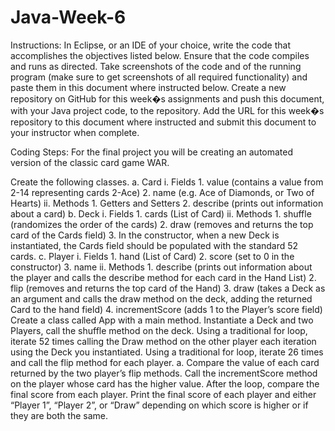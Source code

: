 # Java-Week-6
Instructions: In Eclipse, or an IDE of your choice, write the code that accomplishes the objectives listed below. Ensure that the code compiles and runs as directed. Take screenshots of the code and of the running program (make sure to get screenshots of all required functionality) and paste them in this document where instructed below. Create a new repository on GitHub for this week�s assignments and push this document, with your Java project code, to the repository. Add the URL for this week�s repository to this document where instructed and submit this document to your instructor when complete.

Coding Steps: For the final project you will be creating an automated version of the classic card game WAR.

Create the following classes. a. Card i. Fields 1. value (contains a value from 2-14 representing cards 2-Ace) 2. name (e.g. Ace of Diamonds, or Two of Hearts) ii. Methods 1. Getters and Setters 2. describe (prints out information about a card) b. Deck i. Fields 1. cards (List of Card) ii. Methods 1. shuffle (randomizes the order of the cards) 2. draw (removes and returns the top card of the Cards field) 3. In the constructor, when a new Deck is instantiated, the Cards field should be populated with the standard 52 cards. c. Player i. Fields 1. hand (List of Card) 2. score (set to 0 in the constructor) 3. name ii. Methods 1. describe (prints out information about the player and calls the describe method for each card in the Hand List) 2. flip (removes and returns the top card of the Hand) 3. draw (takes a Deck as an argument and calls the draw method on the deck, adding the returned Card to the hand field) 4. incrementScore (adds 1 to the Player’s score field)
Create a class called App with a main method.
Instantiate a Deck and two Players, call the shuffle method on the deck.
Using a traditional for loop, iterate 52 times calling the Draw method on the other player each iteration using the Deck you instantiated.
Using a traditional for loop, iterate 26 times and call the flip method for each player. a. Compare the value of each card returned by the two player’s flip methods. Call the incrementScore method on the player whose card has the higher value.
After the loop, compare the final score from each player.
Print the final score of each player and either “Player 1”, “Player 2”, or “Draw” depending on which score is higher or if they are both the same.
